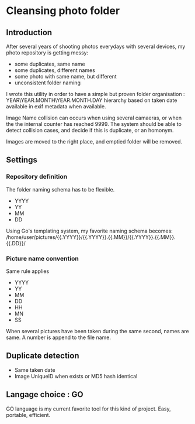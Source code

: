 # Cleansing photo folder

## Introduction
After several years of shooting photos everydays with several devices, my photo repository is getting messy:
* some duplicates, same name
* some duplicates, different names
* some photo with same name, but different
* unconsistent folder naming

I wrote this utility in order to have a simple but proven folder organisation :
YEAR\YEAR.MONTH\YEAR.MONTH.DAY hierarchy based on taken date available in exif metadata when available.


Image Name collision can occurs when using several camaeras, or when the the internal counter has reached 9999.
The system should be able to  detect collision cases, and decide if this is duplicate, or an homonym.

Images are moved to the right place, and emptied folder will be removed.

## Settings
### Repository definition
   The folder naming schema has to be flexible. 

   * YYYY
   * YY 
   * MM 
   * DD 
   
   Using Go's templating system, my favorite naming schema becomes:
   /home/user/pictures/{{.YYYY}}/{{.YYYY}}.{{.MM}}/{{.YYYY}}.{{.MM}}.{{.DD}}/

### Picture name convention
   Same rule applies
   * YYYY
   * YY 
   * MM 
   * DD 
   * HH 
   * MN 
   * SS

   When several pictures have been taken during the same second, names are same.
   A number is append to the file name.

   
## Duplicate detection
  
  * Same taken date 
  * Image UniqueID when exists or MD5 hash identical 

    


## Langage choice : GO
GO language is my current favorite tool for this kind of project. Easy, portable, efficient.







